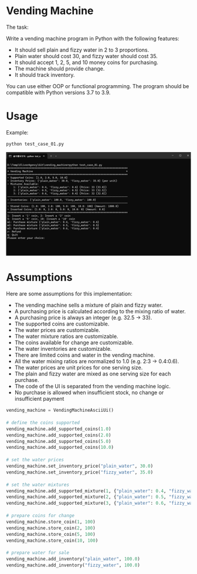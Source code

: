 # Vending Machine
The task:

Write a vending machine program in Python with the following features:

- It should sell plain and fizzy water in 2 to 3 proportions.
- Plain water should cost 30, and fizzy water should cost 35.
- It should accept 1, 2, 5, and 10 money coins for purchasing.
- The machine should provide change.
- It should track inventory.

You can use either OOP or functional programming.
The program should be compatible with Python versions 3.7 to 3.9.

# Usage
Example:
```bash
python test_case_01.py
```
![My Image](images/ascii_ui.png)

# Assumptions
Here are some assumptions for this implementation:

- The vending machine sells a mixture of plain and fizzy water.
- A purchasing price is calculated according to the mixing ratio of water.
- A purchasing price is always an integer (e.g. 32.5 -> 33).
- The supported coins are customizable.
- The water prices are customizable.
- The water mixture ratios are customizable.
- The coins available for change are customizable.
- The water inventories are customizable.
- There are limited coins and water in the vending machine.
- All the water mixing ratios are normalized to 1.0 (e.g. 2:3 -> 0.4:0.6).
- The water prices are unit prices for one serving size.
- The plain and fizzy water are mixed as one serving size for each purchase.
- The code of the UI is separated from the vending machine logic.
- No purchase is allowed when insufficient stock, no change or insufficient payment

```python
vending_machine = VendingMachineAsciiUi()

# define the coins supported
vending_machine.add_supported_coins(1.0)
vending_machine.add_supported_coins(2.0)
vending_machine.add_supported_coins(5.0)
vending_machine.add_supported_coins(10.0)

# set the water prices
vending_machine.set_inventory_price("plain_water", 30.0)
vending_machine.set_inventory_price("fizzy_water", 35.0)

# set the water mixtures
vending_machine.add_supported_mixture(1, {"plain_water": 0.4, "fizzy_water":  0.6})
vending_machine.add_supported_mixture(2, {"plain_water": 0.5, "fizzy_water":  0.5})
vending_machine.add_supported_mixture(3, {"plain_water": 0.6, "fizzy_water":  0.4})

# prepare coins for change
vending_machine.store_coin(1, 100)
vending_machine.store_coin(2, 100)
vending_machine.store_coin(5, 100)
vending_machine.store_coin(10, 100)

# prepare water for sale
vending_machine.add_inventory("plain_water", 100.0)
vending_machine.add_inventory("fizzy_water", 100.0)
```
